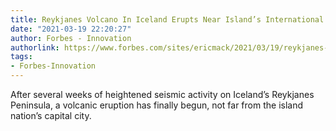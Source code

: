 ```yaml
---
title: Reykjanes Volcano In Iceland Erupts Near Island’s International Airport
date: "2021-03-19 22:20:27"
author: Forbes - Innovation
authorlink: https://www.forbes.com/sites/ericmack/2021/03/19/reykjanes-volcano-in-iceland-erupts-as-the-night-sky-glows-red/
tags:
- Forbes-Innovation
---
```

After several weeks of heightened seismic activity on Iceland’s Reykjanes Peninsula, a volcanic eruption has finally begun, not far from the island nation’s capital city.